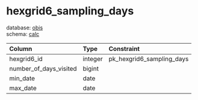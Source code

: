 # hexgrid6_sampling_days
database: [obis](../)  
schema: [calc](calc)  

|Column|Type|Constraint|
|:---|:---|:---|
|hexgrid6_id|integer|pk_hexgrid6_sampling_days |
|number_of_days_visited|bigint||
|min_date|date||
|max_date|date||
